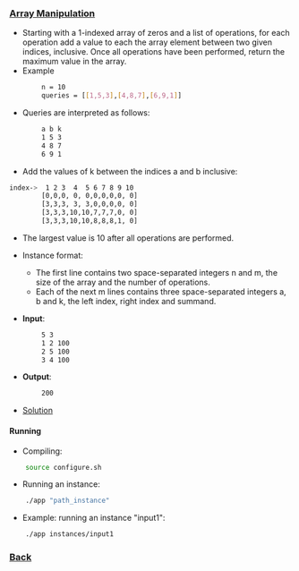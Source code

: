 ### [Array Manipulation](https://www.hackerrank.com/challenges/crush/problem)
- Starting with a 1-indexed array of zeros and a list of operations, for each operation add a value to each the array element between two given indices, inclusive. Once all operations have been performed, return the maximum value in the array.
- Example

````bash
        n = 10
        queries = [[1,5,3],[4,8,7],[6,9,1]]
````

- Queries are interpreted as follows:
````bash
        a b k
        1 5 3
        4 8 7
        6 9 1
````

- Add the values of k between the indices a and b inclusive:
````bash
index->	 1 2 3  4  5 6 7 8 9 10
        [0,0,0, 0, 0,0,0,0,0, 0]
        [3,3,3, 3, 3,0,0,0,0, 0]
        [3,3,3,10,10,7,7,7,0, 0]
        [3,3,3,10,10,8,8,8,1, 0]
````
- The largest value is 10 after all operations are performed.

- Instance format:
    - The first line contains two space-separated integers n and m, the size of the array and the number of operations.
    - Each of the next m lines contains three space-separated integers a, b and k, the left index, right index and summand.

- **Input**:
````bash
        5 3
        1 2 100
        2 5 100
        3 4 100
````

- **Output**:
````bash
        200
````

- [Solution](main.cpp)

#### Running
- Compiling:
````bash
    source configure.sh
````

- Running an instance:
````bash
    ./app "path_instance"
````

- Example: running an instance "input1":
````bash
    ./app instances/input1
````
### [Back](../../README.md)